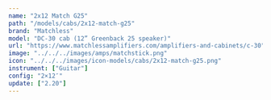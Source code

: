 ```yaml
---
name: "2x12 Match G25"
path: "/models/cabs/2x12-match-g25"
brand: "Matchless"
model: "DC-30 cab (12” Greenback 25 speaker)"
url: "https://www.matchlessamplifiers.com/amplifiers-and-cabinets/c-30"
image: "../../../images/amps/matchstick.png"
icon: "../../../images/icon-models/cabs/2x12-match-g25.png"
instrument: ["Guitar"]
config: "2×12″"
update: ["2.20"]
---
```

